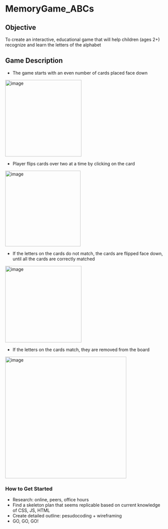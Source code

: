 # MemoryGame_ABCs

## Objective
To create an interactive, educational game that will help children (ages 2+) recognize and learn the letters of the alphabet

## Game Description
* The game starts with an even number of cards placed face down
<img width="243" alt="image" src="https://github.com/jyekang/MemoryGame_ABCs/assets/132427360/feb4e472-5746-477e-85c4-c573619ab47e">

* Player flips cards over two at a time by clicking on the card
<img width="240" alt="image" src="https://github.com/jyekang/MemoryGame_ABCs/assets/132427360/3e94f500-ef93-4c31-ad65-542cdf2383c6">

* If the letters on the cards do not match, the cards are flipped face down, until all the cards are correctly matched
<img width="243" alt="image" src="https://github.com/jyekang/MemoryGame_ABCs/assets/132427360/b8387347-d959-4ac6-8d9b-45c643f2f3f5">

* If the letters on the cards match, they are removed from the board
<img width="386" alt="image" src="https://github.com/jyekang/MemoryGame_ABCs/assets/132427360/12097fc9-6d83-47b7-b612-bb1d046ec763">


### How to Get Started
* Research: online, peers, office hours
* Find a skeleton plan that seems replicable based on current knowledge of CSS, JS, HTML
* Create detailed outline: pesudocoding + wireframing
* GO, GO, GO!

